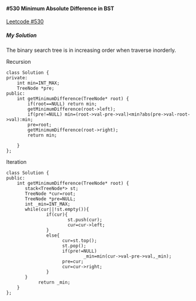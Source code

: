 #### #530 Minimum Absolute Difference in BST
[Leetcode #530](https://leetcode.com/problems/minimum-absolute-difference-in-bst/)  

##### My Solution
The binary search tree is in increasing order when traverse inorderly.

Recursion  
```
class Solution {
private:
    int min=INT_MAX;
    TreeNode *pre;
public:
    int getMinimumDifference(TreeNode* root) {
        if(root==NULL) return min;
        getMinimumDifference(root->left);
        if(pre!=NULL) min=(root->val-pre->val)<min?abs(pre->val-root->val):min;
        pre=root;
        getMinimumDifference(root->right);
        return min;
        
    }
};
```

Iteration
```
class Solution {
public:
    int getMinimumDifference(TreeNode* root) {
       stack<TreeNode*> st;
       TreeNode *cur=root;
       TreeNode *pre=NULL;
       int _min=INT_MAX;
       while(cur||!st.empty()){
               if(cur){
                       st.push(cur);
                       cur=cur->left;
               }
               else{
                     cur=st.top();
                     st.pop();
                     if(pre!=NULL)
                             _min=min(cur->val-pre->val,_min);
                     pre=cur;
                     cur=cur->right;
               }
       }
            return _min;
    }
};
```
